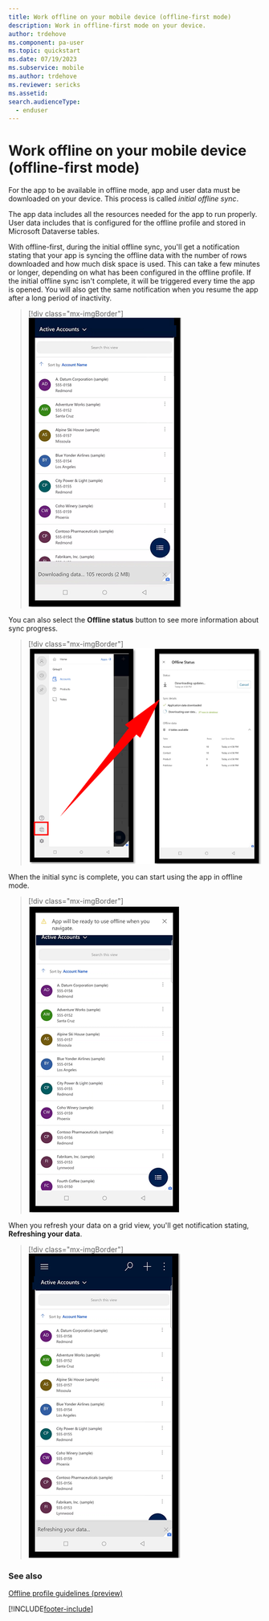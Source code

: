 ```yaml
---
title: Work offline on your mobile device (offline-first mode)
description: Work in offline-first mode on your device.
author: trdehove
ms.component: pa-user
ms.topic: quickstart
ms.date: 07/19/2023
ms.subservice: mobile
ms.author: trdehove
ms.reviewer: sericks
ms.assetid: 
search.audienceType: 
  - enduser
---
```


# Work offline on your mobile device (offline-first mode)

For the app to be available in offline mode, app and user data must be downloaded on your device. This process is called *initial offline sync*.

The app data includes all the resources needed for the app to run properly. User data includes that is configured for the offline profile and stored in Microsoft Dataverse tables.

With offline-first, during the initial offline sync, you'll get a notification stating that your app is syncing the offline data with the number of rows downloaded and how much disk space is used. This can take a few minutes or longer, depending on what has been configured in the offline profile. If the initial offline sync isn't complete, it will be triggered every time the app is opened. You will also get the same notification when you resume the app after a long period of inactivity.


> [!div class="mx-imgBorder"]
> ![Offline status screen.](media/offline-first-1.png)

You can also select the **Offline status** button to see more information about sync progress.

> [!div class="mx-imgBorder"]
> ![See more information about the sync process.](media/offline-first-2.png)

When the initial sync is complete, you can start using the app in offline mode.

> [!div class="mx-imgBorder"]
> ![Offline status completed.](media/offline-first-3.png)


When you refresh your data on a grid view, you'll get notification stating, **Refreshing your data**.

> [!div class="mx-imgBorder"]
> ![Refreshing offline status.](media/offline-first-4.png)

### See also

[Offline profile guidelines (preview)](mobile-offline-guidelines.md)





[!INCLUDE[footer-include](../includes/footer-banner.md)]

